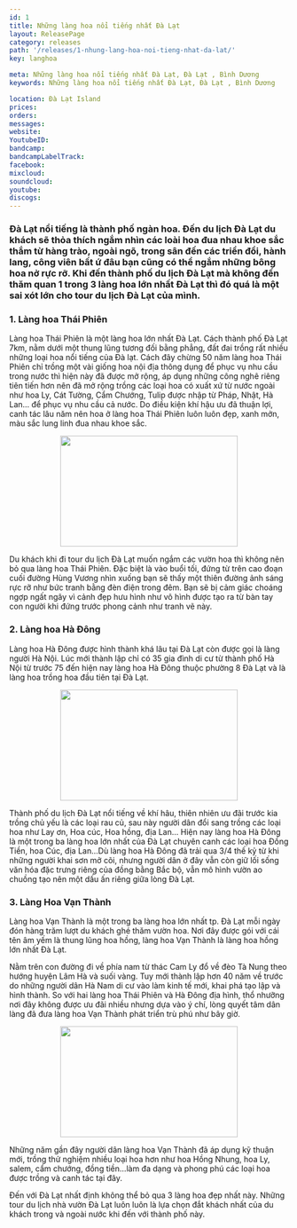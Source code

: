 ```yaml
---
id: 1
title: Những làng hoa nổi tiếng nhất Đà Lạt
layout: ReleasePage
category: releases
path: '/releases/1-nhung-lang-hoa-noi-tieng-nhat-da-lat/'
key: langhoa

meta: Những làng hoa nổi tiếng nhất Đà Lạt, Đà Lạt , Bình Dương
keywords: Những làng hoa nổi tiếng nhất Đà Lạt, Đà Lạt , Bình Dương

location: Đà Lạt Island
prices: 
orders: 
messages:
website: 
YoutubeID: 
bandcamp: 
bandcampLabelTrack: 
facebook: 
mixcloud: 
soundcloud: 
youtube: 
discogs: 
---
```



<h3>Đà Lạt nổi tiếng là thành phố ngàn hoa. Đến du lịch Đà Lạt du khách sẽ thỏa thích ngắm nhìn các loài hoa đua nhau khoe sắc thắm từ hàng trào, ngoài ngõ, trong sân đến các triền đồi, hành lang, công viên bất ứ đâu bạn cũng có thể ngắm những bông hoa nở rực rỡ. Khi đến thành phố du lịch Đà Lạt mà không đến thăm quan 1 trong 3 làng hoa lớn nhất Đà Lạt thì đó quá là một sai xót lớn cho tour du lịch Đà Lạt của mình.</h3>

<h3>1. Làng hoa Thái Phiên</h3>

Làng hoa Thái Phiên là một làng hoa lớn nhất Đà Lạt. Cách thành phố Đà Lạt 7km, nằm dưới một thung lũng tương đối bằng phẳng, đất đai  trồng rất nhiều những loại hoa nổi tiếng của Đà lạt. Cách đây chừng 50 năm làng hoa Thái Phiên chỉ trồng một vài giống hoa nội địa thông dụng để phục vụ nhu cầu trong nước thì hiện này đã được mở rộng, áp dụng những công nghê riêng tiên tiến hơn nên đã mở rộng trồng các loại hoa có xuất xứ từ nước ngoài như hoa Ly, Cát Tường, Cẩm Chướng, Tulip được nhập từ Pháp, Nhật, Hà Lan… để phục vụ nhu cầu cả nước. Do điều kiện khí hậu ưu đã thuận lợi, canh tác lâu năm nên hoa ở làng hoa Thái Phiên luôn luôn đẹp, xanh mởn, màu sắc lung linh đua nhau khoe sắc.

<div align="center"><img src="https://c2.staticflickr.com/2/1874/44134436581_6a44a19370_b.jpg"width="320px" height="200px"></div>

Du khách khi đi tour du lịch Đà Lạt muốn ngắm các vườn hoa thì không nên bỏ qua làng hoa Thái Phiên. Đặc biệt là vào buổi tối, đứng từ trên cao đoạn cuối đường Hùng Vương nhìn xuống bạn sẽ thấy một thiên đường ảnh sáng rực rỡ như bức tranh bằng đèn điện trong đêm. Bạn sẽ bị cảm giác choáng ngợp ngất ngây vì cảnh đẹp hưu hình như vô hình được tạo ra từ bàn tay con người khi đứng trước phong cảnh như tranh vẽ này.

<h3>2. Làng hoa Hà Đông</h3>

Làng hoa Hà Đông được hình thành khá lâu tại Đà Lạt còn được gọi là làng người Hà Nội. Lúc mới thành lập chỉ có  35 gia đình di cư từ thành phố Hà Nội từ trước 75 đến hiện nay làng hoa Hà Đông thuộc phường 8 Đà Lạt và là làng hoa trồng hoa đầu tiên tại Đà Lạt.

<div align="center"><img src="https://c2.staticflickr.com/2/1877/44134437131_493b94f3f6_b.jpg"width="320px" height="200px"></div>

Thành phố du lịch Đà Lạt nổi tiếng về khí hâu, thiên nhiên ưu đãi trước kia trồng chủ yếu là các loại rau củ, sau này người dân đổi sang trồng các loại  hoa như Lay ơn, Hoa cúc, Hoa hồng, địa Lan... Hiện nay làng hoa Hà Đông là một trong ba làng hoa lớn nhất của Đà Lạt chuyên canh các loại hoa Đồng Tiền, hoa Cúc, địa Lan...Dù làng hoa Hà Đông đã trải qua 3/4 thế kỷ từ khi những người khai sơn mở cõi, nhưng người dân ở đây  vẫn còn giữ lối sống văn hóa đặc trưng riêng của đồng bằng Bắc bộ, vẫn mô hình vườn ao chuồng tạo nên một dấu ấn riêng giữa lòng Đà Lạt.

<h3>3. Làng Hoa Vạn Thành</h3>

Làng hoa Vạn Thành là một trong ba làng hoa lớn nhất tp. Đà Lạt mỗi ngày đón hàng trăm lượt du khách ghé thăm vườn hoa. Nơi đây được gói với cái tên âm yếm là thung lũng hoa hồng, làng hoa Vạn Thành là làng hoa hồng lớn nhất Đà Lạt.

Nằm trên con đường đi về phía nam từ thác Cam Ly đổ về đèo Tà Nung theo hướng huyện Lâm Hà và suối vàng. Tuy mới thành lập hơn 40 năm về trước do những người dân Hà Nam di cư vào làm kinh tế mới, khai phá tạo lập và hình thành. So với hai làng hoa Thái Phiên và Hà Đông địa hình, thổ nhưỡng nơi đây không được ưu đãi nhiều nhưng dựa vào ý chí, lòng quyết tâm dân làng đã đưa làng hoa Vạn Thành phát triển trù phú như bây giờ.

<div align="center"><img src="https://c2.staticflickr.com/2/1865/44085816312_92cb991f27_b.jpg"width="320px" height="200px"></div>

Những năm gần đây người dân làng hoa Vạn Thành đã áp dụng kỹ thuận mới, trồng thử nghiệm nhiều loại hoa hơn như  hoa Hồng Nhung, hoa Ly, salem, cẩm chướng, đồng tiền…làm đa dạng và phong phú các loại hoa được trồng và canh tác tại đây.

Đến với Đà Lạt nhất định không thể bỏ qua 3 làng hoa đẹp nhất này. Những tour du lịch nhà vườn Đà Lạt luôn luôn là lựa chọn đắt khách nhất của du khách trong và ngoài nước khi đến với thành phố này.

